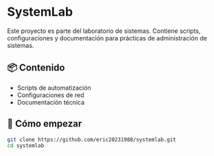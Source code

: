 # SystemLab

Este proyecto es parte del laboratorio de sistemas. Contiene scripts, configuraciones y documentación para prácticas de administración de sistemas.

## 📦 Contenido

- Scripts de automatización
- Configuraciones de red
- Documentación técnica

## 🚀 Cómo empezar

```bash
git clone https://github.com/eric20231988/systemlab.git
cd systemlab
